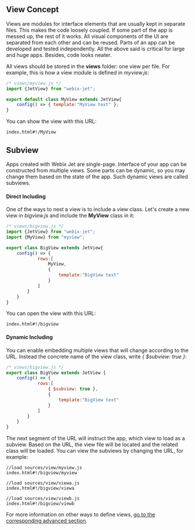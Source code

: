 ## View Concept

Views are modules for interface elements that are usually kept in separate files. This makes the code loosely coupled. If some part of the app is messed up, the rest of it works. All visual components of the UI are separated from each other and can be reused. Parts of an app can be developed and tested independently. All the above said is critical for large and huge apps. Besides, code looks neater.

All views should be stored in the **views** folder: one view per file. For example, this is how a view module is defined in _myview.js_:

```js
/* views/myview.js */
import {JetView} from "webix-jet";

export default class MyView extends JetView{
    config() => { template:"MyView text" };
}
```

You can show the view with this URL:

```
index.html#!/MyView
```

## Subview

Apps created with Webix Jet are single-page. Interface of your app can be constructed from multiple views. Some parts can be dynamic, so you may change them based on the state of the app. Such dynamic views are called subviews. 

#### Direct Including

One of the ways to nest a view is to include a view class. Let's create a new view in _bigview.js_ and include the **MyView** class in it:

```js
/* views/bigview.js */
import {JetView} from "webix-jet";
import {MyView} from "myview";

export class BigView extends JetView{
    config() => { 
            rows:[
                MyView,
                {
                    template:"BigView text"
                }
            ]   
        }
    }
}
```

You can open the view with this URL:

```
index.html#!/bigview
```

#### Dynamic Including 

You can enable embedding multiple views that will change according to the URL. Instead the concrete name of the view class, write *{ $subview: true }*:

```js
/* views/bigview.js */
export class BigView extends JetView {
    config() => { 
            rows:[
                { $subview: true },
                {
                    template:"BigView text"
                }
            ]   
        }
    }
}
```

The next segment of the URL will instruct the app, which view to load as a subview. Based on the URL, the view file will be located and the related class will be loaded. You can view the subviews by changing the URL, for example:

```
//load sources/view/myview.js
index.html#!/bigview/myview

//load sources/view/viewa.js
index.html#!/bigview/viewa

//load sources/view/viewb.js
index.html#!/bigview/viewb
```

For more information on other ways to define views, [go to the corresponding advanced section](../details/views.md).